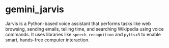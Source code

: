# gemini_jarvis
Jarvis is a Python-based voice assistant that performs tasks like web browsing, sending emails, telling time, and searching Wikipedia using voice commands. It uses libraries like `speech_recognition` and `pyttsx3` to enable smart, hands-free computer interaction.
